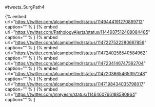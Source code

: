 #tweets_SurgPath4

{% embed url="https://twitter.com/alcampbellmd/status/1149444191270899712"  caption="" % }
{% embed url="https://twitter.com/PathologyAlerts/status/1144987512408084485"  caption="" % }
{% embed url="https://twitter.com/alcampbellmd/status/1147227522280697856"  caption="" % }
{% embed url="https://twitter.com/alcampbellmd/status/1147240258540584962"  caption="" % }
{% embed url="https://twitter.com/alcampbellmd/status/1147234146747592704"  caption="" % }
{% embed url="https://twitter.com/alcampbellmd/status/1147203665465397248"  caption="" % }
{% embed url="https://twitter.com/alcampbellmd/status/1147198434035798017"  caption="" % }
{% embed url="https://twitter.com/mreyesm/status/1146460766188580864"  caption="" % }

